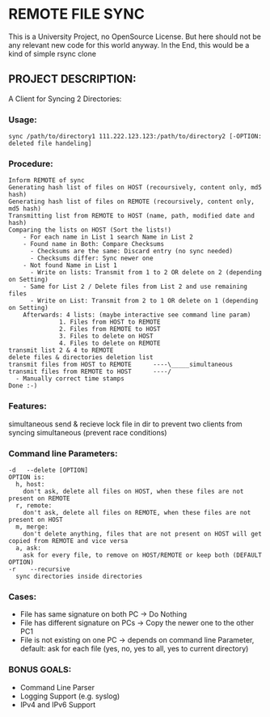 
REMOTE FILE SYNC
======================
This is a University Project, no OpenSource License. But here should not be any relevant new code for this world anyway.
In the End, this would be a kind of simple rsync clone


PROJECT DESCRIPTION:
------------------------
A Client for Syncing 2 Directories:

### Usage: ###
    sync /path/to/directory1 111.222.123.123:/path/to/directory2 [-OPTION: deleted file handeling]

### Procedure: ###
    Inform REMOTE of sync
    Generating hash list of files on HOST (recoursively, content only, md5 hash)
    Generating hash list of files on REMOTE (recoursively, content only, md5 hash)
    Transmitting list from REMOTE to HOST (name, path, modified date and hash)
    Comparing the lists on HOST (Sort the lists!)
        - For each name in List 1 search Name in List 2
        - Found name in Both: Compare Checksums
          - Checksums are the same: Discard entry (no sync needed)
          - Checksums differ: Sync newer one
        - Not found Name in List 1
          - Write on lists: Transmit from 1 to 2 OR delete on 2 (depending on Setting)
        - Same for List 2 / Delete files from List 2 and use remaining files
          - Write on List: Transmit from 2 to 1 OR delete on 1 (depending on Setting)
        Afterwards: 4 lists: (maybe interactive see command line param)
                  1. Files from HOST to REMOTE
                  2. Files from REMOTE to HOST
                  3. Files to delete on HOST
                  4. Files to delete on REMOTE
    transmit list 2 & 4 to REMOTE
    delete files & directories deletion list
    transmit files from HOST to REMOTE      ----\_____simultaneous
    transmit files from REMOTE to HOST      ----/
      - Manually correct time stamps
    Done :-)

### Features: ###
simultaneous send & recieve
lock file in dir to prevent two clients from syncing simultaneous (prevent race conditions)

### Command line Parameters: ###
    -d   --delete [OPTION]
    OPTION is:
      h, host: 
        don't ask, delete all files on HOST, when these files are not present on REMOTE
      r, remote: 
        don't ask, delete all files on REMOTE, when these files are not present on HOST
      m, merge: 
        don't delete anything, files that are not present on HOST will get copied from REMOTE and vice versa
      a, ask:
        ask for every file, to remove on HOST/REMOTE or keep both (DEFAULT OPTION)
    -r    --recursive
      sync directories inside directories

### Cases: ###
* File has same signature on both PC
  -> Do Nothing 
* File has different signature on PCs
  -> Copy the newer one to the other PC1 
* File is not existing on one PC
  -> depends on command line Parameter, default: ask for each file (yes, no, yes to all, yes to current directory)


### BONUS GOALS: ###
- Command Line Parser
- Logging Support (e.g. syslog)
- IPv4 and IPv6 Support


